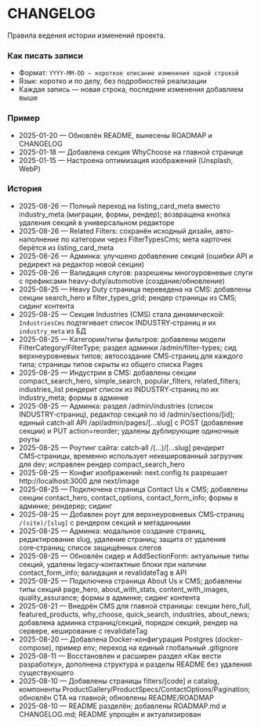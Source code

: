 # CHANGELOG

Правила ведения истории изменений проекта.

### Как писать записи
- Формат: `YYYY-MM-DD — короткое описание изменения одной строкой`
- Язык: коротко и по делу, без подробностей реализации
- Каждая запись — новая строка, последние изменения добавляем выше

### Пример
- 2025-01-20 — Обновлён README, вынесены ROADMAP и CHANGELOG
- 2025-01-18 — Добавлена секция WhyChoose на главной странице
- 2025-01-15 — Настроена оптимизация изображений (Unsplash, WebP)

### История
- 2025-08-26 — Полный переход на listing_card_meta вместо industry_meta (миграции, формы, рендер); возвращена кнопка удаления секций в универсальном редакторе
- 2025-08-26 — Related Filters: сохранён исходный дизайн, авто-наполнение по категории через FilterTypesCms; мета карточек берётся из listing_card_meta
- 2025-08-26 — Админка: улучшено добавление секций (ошибки API и редирект на редактор новой секции)
- 2025-08-26 — Валидация слугов: разрешены многоуровневые слуги с префиксами heavy-duty/automotive (создание/обновление)
- 2025-08-25 — Heavy Duty страница переведена на CMS: добавлены секции search_hero и filter_types_grid; рендер страницы из CMS; сидинг контента
- 2025-08-25 — Секция Industries (CMS) стала динамической: `IndustriesCms` подтягивает список INDUSTRY‑страниц и их `industry_meta` из БД
- 2025-08-25 — Категории/типы фильтров: добавлены модели FilterCategory/FilterType; раздел админки /admin/filter-types; сид верхнеуровневых типов; автосоздание CMS‑страниц для каждого типа; страницы типов скрыты из общего списка Pages
- 2025-08-25 — Индустрии в CMS: добавлены секции compact_search_hero, simple_search, popular_filters, related_filters; industries_list рендерит список из INDUSTRY‑страниц по их industry_meta; формы в админке
- 2025-08-25 — Админка: раздел /admin/industries (список INDUSTRY‑страниц), редактор секций по id /admin/sections/[id]; единый catch‑all API /api/admin/pages/[...slug] с POST (добавление секции) и PUT action=reorder; удалены дублирующие одиночные роуты
- 2025-08-25 — Роутинг сайта: catch‑all /(...)/[...slug] рендерит CMS‑страницы, временно использует некешированный загрузчик для dev; исправлен рендер compact_search_hero
- 2025-08-25 — Конфиг изображений: next.config.ts разрешает http://localhost:3000 для next/image
- 2025-08-25 — Подключена страница Contact Us к CMS; добавлены секции contact_hero, contact_options, contact_form_info; формы в админке; рендерер; сидинг
- 2025-08-25 — Добавлен роут для верхнеуровневых CMS‑страниц `/(site)/[slug]` с рендером секций и метаданными
- 2025-08-25 — Админка: модальное создание страниц, редактирование slug, удаление страниц; защита от удаления core‑страниц; список защищённых слегов
- 2025-08-25 — Обновлён сидер и AddSectionForm: актуальные типы секций, удалены legacy‑контактные блоки при наличии contact_form_info; валидация и revalidateTag в API
- 2025-08-25 — Подключена страница About Us к CMS; добавлены типы секций page_hero, about_with_stats, content_with_images, quality_assurance; формы в админке; сидинг контента
- 2025-08-21 — Внедрён CMS для главной страницы: секции hero_full, featured_products, why_choose, quick_search, industries, about_news; добавлена админка страниц/секций, порядок секций, рендер на сервере, кеширование с revalidateTag
- 2025-08-20 — Добавлена Docker-конфигурация Postgres (docker-compose), пример env; переход на единый глобальный .gitignore
- 2025-08-11 — Восстановлен и расширен раздел «Как вести разработку», дополнена структура и разделы README без удаления существующего
- 2025-08-10 — Добавлены страницы filters/[code] и catalog, компоненты ProductGallery/ProductSpecs/ContactOptions/Pagination; обновлён CTA на главной; обновлены README/ROADMAP
- 2025-08-10 — README разделён; добавлены ROADMAP.md и CHANGELOG.md; README упрощён и актуализирован
